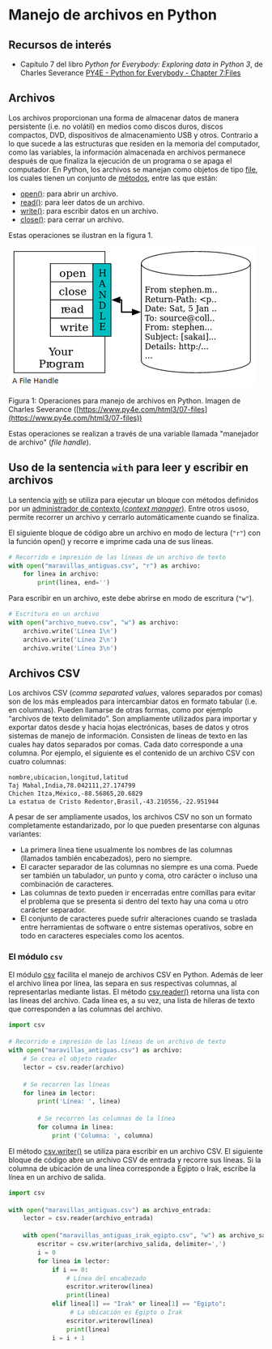 # Manejo de archivos en Python

## Recursos de interés
- Capítulo 7 del libro *Python for Everybody: Exploring data in Python 3*, de Charles Severance [PY4E - Python for Everybody - Chapter 7:Files](https://www.py4e.com/html3/07-files)

## Archivos
Los archivos proporcionan una forma de almacenar datos de manera persistente (i.e. no volátil) en medios como discos duros, discos compactos, DVD, dispositivos de almacenamiento USB y otros. Contrario a lo que sucede a las estructuras que residen en la memoria del computador, como las variables, la información almacenada en archivos permanece después de que finaliza la ejecución de un programa o se apaga el computador. En Python, los archivos se manejan como objetos de tipo [file](https://docs.python.org/3/glossary.html#term-file-object), los cuales tienen un conjunto de [métodos](https://docs.python.org/3/tutorial/inputoutput.html#reading-and-writing-files), entre las que están:

* [open()](https://docs.python.org/3/library/functions.html#open): para abrir un archivo.  
* [read()](https://docs.python.org/3/tutorial/inputoutput.html#reading-and-writing-files): para leer datos de un archivo.  
* [write()](https://docs.python.org/3/tutorial/inputoutput.html#reading-and-writing-files): para escribir datos en un archivo.  
* [close()](https://docs.python.org/3/tutorial/inputoutput.html#methods-of-file-objects): para cerrar un archivo.

Estas operaciones se ilustran en la figura 1.

![Figura 1: Operaciones para manejo de archivos en Python. Imagen de Charles Severance (https://www.py4e.com/html3/07-files)](img/operaciones-archivos-python.png)

Figura 1: Operaciones para manejo de archivos en Python. Imagen de Charles Severance ([https://www.py4e.com/html3/07-files](https://www.py4e.com/html3/07-files))

Estas operaciones se realizan a través de una variable llamada "manejador de archivo" (*file handle*).

## Uso de la sentencia ```with``` para leer y escribir en archivos
La sentencia [with](https://docs.python.org/3/reference/compound_stmts.html#with) se utiliza para ejecutar un bloque con métodos definidos por un [administrador de contexto (*context manager*)](https://docs.python.org/3/reference/datamodel.html#context-managers). Entre otros usoso, permite recorrer un archivo y cerrarlo automáticamente cuando se finaliza.

El siguiente bloque de código abre un archivo en modo de lectura (```"r"```) con la función open() y recorre e imprime cada una de sus líneas.
```python
# Recorrido e impresión de las líneas de un archivo de texto
with open("maravillas_antiguas.csv", "r") as archivo:
    for linea in archivo:
        print(linea, end='')
```

Para escribir en un archivo, este debe abrirse en modo de escritura (```"w"```).
```python
# Escritura en un archivo
with open("archivo_nuevo.csv", "w") as archivo:
    archivo.write('Línea 1\n')
    archivo.write('Línea 2\n')
    archivo.write('Línea 3\n')
```

## Archivos CSV
Los archivos CSV (*comma separated values*, valores separados por comas) son de los más empleados para intercambiar datos en formato tabular (i.e. en columnas). Pueden llamarse de otras formas, como por ejemplo “archivos de texto delimitado”. Son ampliamente utilizados para importar y exportar datos desde y hacia hojas electrónicas, bases de datos y otros sistemas de manejo de información. Consisten de líneas de texto en las cuales hay datos separados por comas. Cada dato corresponde a una columna. Por ejemplo, el siguiente es el contenido de un archivo CSV con cuatro columnas:

```
nombre,ubicacion,longitud,latitud
Taj Mahal,India,78.042111,27.174799
Chichen Itza,México,-88.56865,20.6829
La estatua de Cristo Redentor,Brasil,-43.210556,-22.951944
```

A pesar de ser ampliamente usados, los archivos CSV no son un formato completamente estandarizado, por lo que pueden presentarse con algunas variantes:

* La primera línea tiene usualmente los nombres de las columnas (llamados también encabezados), pero no siempre.
* El caracter separador de las columnas no siempre es una coma. Puede ser también un tabulador, un punto y coma, otro carácter o incluso una combinación de caracteres.
* Las columnas de texto pueden ir encerradas entre comillas para evitar el problema que se presenta si dentro del texto hay una coma u otro carácter separador.
* El conjunto de caracteres puede sufrir alteraciones cuando se traslada entre herramientas de software o entre sistemas operativos, sobre en todo en caracteres especiales como los acentos.

### El módulo ```csv```
El módulo [csv](https://docs.python.org/3/library/csv.html) facilita el manejo de archivos CSV en Python. Además de leer el archivo línea por línea, las separa en sus respectivas columnas, al representarlas mediante listas. El método [csv.reader()](https://docs.python.org/3/library/csv.html#csv.reader) retorna una lista con las líneas del archivo. Cada línea es, a su vez, una lista de hileras de texto que corresponden a las columnas del archivo.

```python
import csv

# Recorrido e impresión de las líneas de un archivo de texto
with open("maravillas_antiguas.csv") as archivo:
    # Se crea el objeto reader
    lector = csv.reader(archivo)
    
    # Se recorren las líneas
    for linea in lector:
        print('Línea: ', linea)
        
        # Se recorren las columnas de la línea
        for columna in linea:
            print ('Columna: ', columna)
```

El método [csv.writer()](https://docs.python.org/3/library/csv.html#csv.writer) se utiliza para escribir en un archivo CSV. El siguiente bloque de código abre un archivo CSV de entrada y recorre sus líneas. Si la columna de ubicación de una línea corresponde a Egipto o Irak, escribe la línea en un archivo de salida.

```python
import csv

with open("maravillas_antiguas.csv") as archivo_entrada:
    lector = csv.reader(archivo_entrada)

    with open("maravillas_antiguas_irak_egipto.csv", "w") as archivo_salida:
        escritor = csv.writer(archivo_salida, delimiter=',')
        i = 0
        for linea in lector:
            if i == 0:
                # Línea del encabezado
                escritor.writerow(linea)
                print(linea)
            elif linea[1] == "Irak" or linea[1] == "Egipto":
                 # La ubicación es Egipto o Irak
                escritor.writerow(linea)
                print(linea)
            i = i + 1
```
